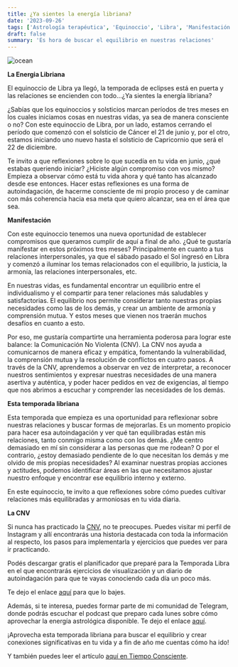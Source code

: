 ```yaml
---
title: ¿Ya sientes la energía libriana?
date: '2023-09-26'
tags: ['Astrología terapéutica', 'Equinoccio', 'Libra', 'Manifestación', 'CNV']
draft: false
summary: 'Es hora de buscar el equilibrio en nuestras relaciones'
---
```


<Image alt="ocean" src="/static/images/Blog/Tiempo-consciente/libra.jpg" width={750} height={450} />

**La Energia Libriana**

El equinoccio de Libra ya llegó, la temporada de eclipses está en puerta y las relaciones se encienden con todo…¿Ya sientes la energía libriana?

¿Sabías que los equinoccios y solsticios marcan períodos de tres meses en los cuales iniciamos cosas en nuestras vidas, ya sea de manera consciente o no? Con este equinoccio de Libra, por un lado, estamos cerrando el período que comenzó con el solsticio de Cáncer el 21 de junio y, por el otro, estamos iniciando uno nuevo hasta el solsticio de Capricornio que será el 22 de diciembre.

Te invito a que reflexiones sobre lo que sucedía en tu vida en junio, ¿qué estabas queriendo iniciar? ¿Hiciste algún compromiso con vos mismo? Empieza a observar cómo está tu vida ahora y qué tanto has alcanzado desde ese entonces. Hacer estas reflexiones es una forma de autoindagación, de hacerme consciente de mi propio proceso y de caminar con más coherencia hacia esa meta que quiero alcanzar, sea en el área que sea.

**Manifestación**

Con este equinoccio tenemos una nueva oportunidad de establecer compromisos que queramos cumplir de aquí a final de año. ¿Qué te gustaría manifestar en estos próximos tres meses? Principalmente en cuanto a tus relaciones interpersonales, ya que el sábado pasado el Sol ingresó en Libra y comenzó a iluminar los temas relacionados con el equilibrio, la justicia, la armonía, las relaciones interpersonales, etc.

En nuestras vidas, es fundamental encontrar un equilibrio entre el individualismo y el compartir para tener relaciones más saludables y satisfactorias. El equilibrio nos permite considerar tanto nuestras propias necesidades como las de los demás, y crear un ambiente de armonía y comprensión mutua. Y estos meses que vienen nos traerán muchos desafíos en cuanto a esto.

Por eso, me gustaría compartirte una herramienta poderosa para lograr este balance: la Comunicación No Violenta (CNV). La CNV nos ayuda a comunicarnos de manera eficaz y empática, fomentando la vulnerabilidad, la comprensión mutua y la resolución de conflictos en cuatro pasos. A través de la CNV, aprendemos a observar en vez de interpretar, a reconocer nuestros sentimientos y expresar nuestras necesidades de una manera asertiva y auténtica, y poder hacer pedidos en vez de exigencias, al tiempo que nos abrimos a escuchar y comprender las necesidades de los demás.

**Esta temporada libriana**

Esta temporada que empieza es una oportunidad para reflexionar sobre nuestras relaciones y buscar formas de mejorarlas. Es un momento propicio para hacer esa autoindagación y ver qué tan equilibradas están mis relaciones, tanto conmigo misma como con los demás. ¿Me centro demasiado en mí sin considerar a las personas que me rodean? O por el contrario, ¿estoy demasiado pendiente de lo que necesitan los demás y me olvido de mis propias necesidades? Al examinar nuestras propias acciones y actitudes, podemos identificar áreas en las que necesitamos ajustar nuestro enfoque y encontrar ese equilibrio interno y externo.

En este equinoccio, te invito a que reflexiones sobre cómo puedes cultivar relaciones más equilibradas y armoniosas en tu vida diaria.

**La CNV**

Si nunca has practicado la [CNV](https://www.instagram.com/s/aGlnaGxpZ2h0OjE3ODcxNjE3NTQwODI2NTYx?story_media_id=3070088838313274525_1600399267&igshid=MTc4MmM1YmI2Ng==), no te preocupes. Puedes visitar mi perfil de Instagram y allí encontrarás una historia destacada con toda la información al respecto, los pasos para implementarla y ejercicios que puedes ver para ir practicando.

Podés descargar gratis el planificador que preparé para la Temporada Libra en el que encontrarás ejercicios de visualización y un diario de autoindagación para que te vayas conociendo cada día un poco más.

Te dejo el enlace [aquí](https://drive.google.com/drive/folders/1vI9M4_NkxynWjhBSCKAMpFgaKKGcMZFI) para que lo bajes.

Además, si te interesa, puedes formar parte de mi comunidad de Telegram, donde podrás escuchar el podcast que preparo cada lunes sobre cómo aprovechar la energía astrológica disponible. Te dejo el enlace [aquí](https://t.me/+FAsF6NBDMnU5NDQ8).

¡Aprovecha esta temporada libriana para buscar el equilibrio y crear conexiones significativas en tu vida y a fin de año me cuentas cómo ha ido!

Y también puedes leer el artículo [aquí en Tiempo Consciente](https://tiempoconsciente.com/ya-sientes-la-energia-libriana/).
